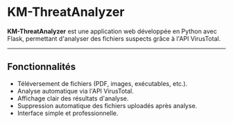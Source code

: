 # KM-ThreatAnalyzer

**KM-ThreatAnalyzer** est une application web développée en Python avec Flask, permettant d'analyser des fichiers suspects grâce à l'API VirusTotal.

---

## Fonctionnalités

- Téléversement de fichiers (PDF, images, exécutables, etc.).
- Analyse automatique via l'API VirusTotal.
- Affichage clair des résultats d'analyse.
- Suppression automatique des fichiers uploadés après analyse.
- Interface simple et professionnelle.
